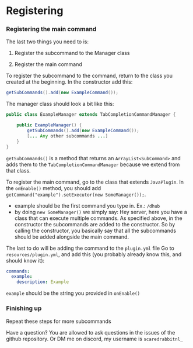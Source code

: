 # Registering

### Registering the main command
The last two things you need to is:

1. Register the subcommand to the Manager class

2. Register the main command

To register the subcommand to the command, return to the class you created at the beginning.
In the constructor add this:

```java
getSubCommands().add(new ExampleCommand());
```
The manager class should look a bit like this:

```java
public class ExampleManager extends TabCompletionCommandManager {

    public ExampleManager() {
        getSubCommands().add(new ExampleCommand());
        [... Any other subcommands ...]
    }
}
```
```getSubCommands()``` is a method that returns an ```ArrayList<SubCommand>``` and adds them to the ```TabCompletionCommandManager``` because we extend from that class. 

To register the main command, go to the class that extends ```JavaPlugin```.
In the ```onEnable()``` method, you should add ```getCommand("example").setExecutor(new SomeManager());```.

- example should be the first command you type in. Ex.: ```/dhub```
- by doing ```new SomeManager()``` we simply say: Hey server, here you have a class that can execute multiple commands. As specified above, in the constructor the subcommands are added to the constructor. So by calling the constructor, you basically say that all the subcommands should be added alongside the main command.

The last to do will be adding the command to the ```plugin.yml``` file
Go to ```resources/plugin.yml```, and add this (you probably already know this, and should know it):

```yaml
commands:
  example:
    description: Example
```
```example``` should be the string you provided in ```onEnable()```


### Finishing up
Repeat these steps for more subcommands

Have a question? You are allowed to ask questions in the issues of the github repository. Or DM me on discord, my username is ```scaredrabbitnl_```


